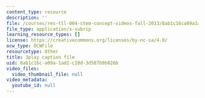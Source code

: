 ```yaml
---
content_type: resource
description: ''
file: /courses/res-tll-004-stem-concept-videos-fall-2013/8ab1c16ca09a1ad2c28d3d587b9b826b_JGeTcRfKgBo.srt
file_type: application/x-subrip
learning_resource_types: []
license: https://creativecommons.org/licenses/by-nc-sa/4.0/
ocw_type: OCWFile
resourcetype: Other
title: 3play caption file
uid: 8ab1c16c-a09a-1ad2-c28d-3d587b9b826b
video_files:
  video_thumbnail_file: null
video_metadata:
  youtube_id: null
---
```

